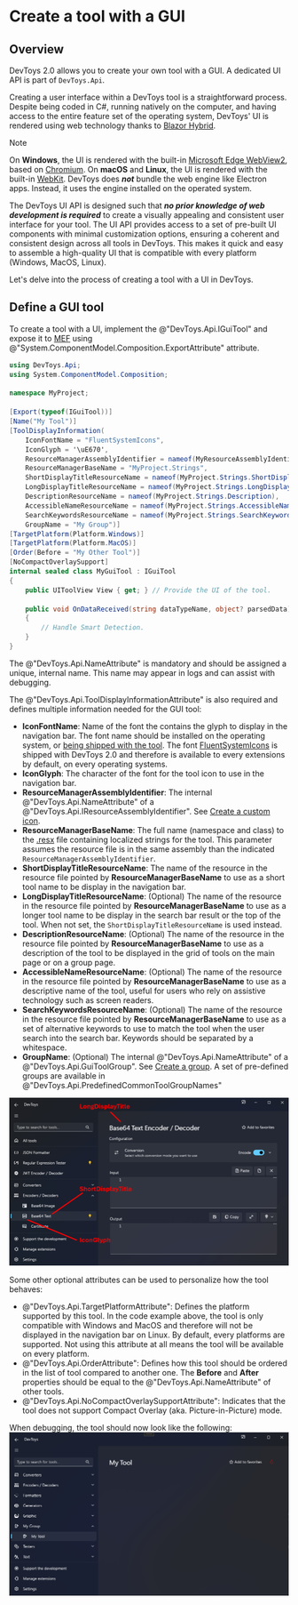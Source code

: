 # Create a tool with a GUI

## Overview

DevToys 2.0 allows you to create your own tool with a GUI. A dedicated UI API is part of `DevToys.Api`.

Creating a user interface within a DevToys tool is a straightforward process. Despite being coded in C#, running natively on the computer, and having access to the entire feature set of the operating system, DevToys' UI is rendered using web technology thanks to [Blazor Hybrid](https://learn.microsoft.com/en-us/aspnet/core/blazor/hybrid).

>[!NOTE]
>On **Windows**, the UI is rendered with the built-in [Microsoft Edge WebView2](https://learn.microsoft.com/en-us/microsoft-edge/webview2/), based on [Chromium](https://www.chromium.org/Home/). On **macOS** and **Linux**, the UI is rendered with the built-in [WebKit](https://webkit.org/).
>DevToys does **_not_** bundle the web engine like Electron apps. Instead, it uses the engine installed on the operated system.

The DevToys UI API is designed such that **_no prior knowledge of web development is required_** to create a visually appealing and consistent user interface for your tool. The UI API provides access to a set of pre-built UI components with minimal customization options, ensuring a coherent and consistent design across all tools in DevToys. This makes it quick and easy to assemble a high-quality UI that is compatible with every platform (Windows, MacOS, Linux).

Let's delve into the process of creating a tool with a UI in DevToys.

## Define a GUI tool

To create a tool with a UI, implement the @"DevToys.Api.IGuiTool" and expose it to [MEF](https://learn.microsoft.com/en-us/dotnet/framework/mef/) using @"System.ComponentModel.Composition.ExportAttribute" attribute.

```csharp
using DevToys.Api;
using System.ComponentModel.Composition;

namespace MyProject;

[Export(typeof(IGuiTool))]
[Name("My Tool")]
[ToolDisplayInformation(
    IconFontName = "FluentSystemIcons",
    IconGlyph = '\uE670',
    ResourceManagerAssemblyIdentifier = nameof(MyResourceAssemblyIdentifier),
    ResourceManagerBaseName = "MyProject.Strings",
    ShortDisplayTitleResourceName = nameof(MyProject.Strings.ShortDisplayTitle),
    LongDisplayTitleResourceName = nameof(MyProject.Strings.LongDisplayTitle),
    DescriptionResourceName = nameof(MyProject.Strings.Description),
    AccessibleNameResourceName = nameof(MyProject.Strings.AccessibleName),
    SearchKeywordsResourceName = nameof(MyProject.Strings.SearchKeywords),
    GroupName = "My Group")]
[TargetPlatform(Platform.Windows)]
[TargetPlatform(Platform.MacOS)]
[Order(Before = "My Other Tool")]
[NoCompactOverlaySupport]
internal sealed class MyGuiTool : IGuiTool
{
    public UIToolView View { get; } // Provide the UI of the tool.

    public void OnDataReceived(string dataTypeName, object? parsedData)
    {
        // Handle Smart Detection.
    }
}
```

The @"DevToys.Api.NameAttribute" is mandatory and should be assigned a unique, internal name. This name may appear in logs and can assist with debugging.

The @"DevToys.Api.ToolDisplayInformationAttribute" is also required and defines multiple information needed for the GUI tool:
- **IconFontName**: Name of the font the contains the glyph to display in the navigation bar. The font name should be installed on the operating system, or [being shipped with the tool](create-custom-icon.md). The font [FluentSystemIcons](https://github.com/microsoft/fluentui-system-icons) is shipped with DevToys 2.0 and therefore is available to every extensions by default, on every operating systems.
- **IconGlyph**: The character of the font for the tool icon to use in the navigation bar.
- **ResourceManagerAssemblyIdentifier**: The internal @"DevToys.Api.NameAttribute" of a @"DevToys.Api.IResourceAssemblyIdentifier". See [Create a custom icon](create-custom-icon.md).
- **ResourceManagerBaseName**: The full name (namespace and class) to the [.resx](https://learn.microsoft.com/en-us/dotnet/core/extensions/create-resource-files#resources-in-resx-files) file containing localized strings for the tool. This parameter assumes the resource file is in the same assembly than the indicated `ResourceManagerAssemblyIdentifier`.
- **ShortDisplayTitleResourceName**: The name of the resource in the resource file pointed by **ResourceManagerBaseName** to use as a short tool name to be display in the navigation bar.
- **LongDisplayTitleResourceName**: (Optional) The name of the resource in the resource file pointed by **ResourceManagerBaseName** to use as a longer tool name to be display in the search bar result or the top of the tool. When not set, the `ShortDisplayTitleResourceName` is used instead.
- **DescriptionResourceName**: (Optional) The name of the resource in the resource file pointed by **ResourceManagerBaseName** to use as a description of the tool to be displayed in the grid of tools on the main page or on a group page.
- **AccessibleNameResourceName**: (Optional) The name of the resource in the resource file pointed by **ResourceManagerBaseName** to use as a descriptive name of the tool, useful for users who rely on assistive technology such as screen readers.
- **SearchKeywordsResourceName**: (Optional) The name of the resource in the resource file pointed by **ResourceManagerBaseName** to use as a set of alternative keywords to use to match the tool when the user search into the search bar. Keywords should be separated by a whitespace.
- **GroupName**: (Optional) The internal @"DevToys.Api.NameAttribute" of a @"DevToys.Api.GuiToolGroup". See [Create a group](create-a-group.md).
  A set of pre-defined groups are available in @"DevToys.Api.PredefinedCommonToolGroupNames"

![DevToys - Location of LongDisplayTitle, ShortDisplayTitle and IconGlyph](assets/gui-tool-title-icon.png)

Some other optional attributes can be used to personalize how the tool behaves:
- @"DevToys.Api.TargetPlatformAttribute": Defines the platform supported by this tool. In the code example above, the tool is only compatible with Windows and MacOS and therefore will not be displayed in the navigation bar on Linux. By default, every platforms are supported. Not using this attribute at all means the tool will be available on every platform.
- @"DevToys.Api.OrderAttribute": Defines how this tool should be ordered in the list of tool compared to another one. The **Before** and **After** properties should be equal to the @"DevToys.Api.NameAttribute" of other tools.
- @"DevToys.Api.NoCompactOverlaySupportAttribute": Indicates that the tool does not support Compact Overlay (aka. Picture-in-Picture) mode.

When debugging, the tool should now look like the following:
![DevToys - My Tool selected](assets/empty-tool.png)